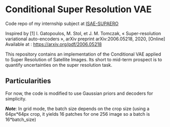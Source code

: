 # Conditional Super Resolution VAE

Code repo of my internship subject at [ISAE-SUPAERO](https://www.isae-supaero.fr/)

Inspired by [1] I. Gatopoulos, M. Stol, et J. M. Tomczak, « Super-resolution variational auto-encoders », arXiv preprint arXiv:2006.05218, 2020, [Online] Available at : https://arxiv.org/pdf/2006.05218

This repository contains an implementation of the Conditional VAE applied to Super Resolution of Satellite Images.
Its short to mid-term prospect is to quantify uncertainties on the super resolution task.

## Particularities

For now, the code is modified to use Gaussian priors and decoders for simplicity.

*__Note__*: In grid mode, the batch size depends on the crop size (using a 64px\*64px crop, it yields 16 patches for one 256 image so a batch is 16\*batch_size)
